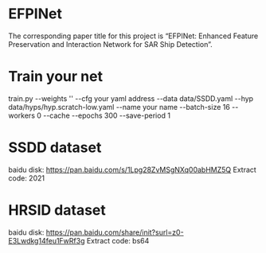 # EFPINet
The corresponding paper title for this project is “EFPINet: Enhanced Feature Preservation and Interaction Network for SAR Ship Detection”.


# Train your net
train.py --weights '' --cfg your yaml address --data data/SSDD.yaml --hyp data/hyps/hyp.scratch-low.yaml --name your name --batch-size 16 --workers 0 --cache --epochs 300 --save-period 1

# SSDD dataset
baidu disk: https://pan.baidu.com/s/1Lpg28ZvMSgNXq00abHMZ5Q
Extract code: 2021 

# HRSID dataset
baidu disk: https://pan.baidu.com/share/init?surl=z0-E3Lwdkg14feu1FwRf3g 
Extract code: bs64 
